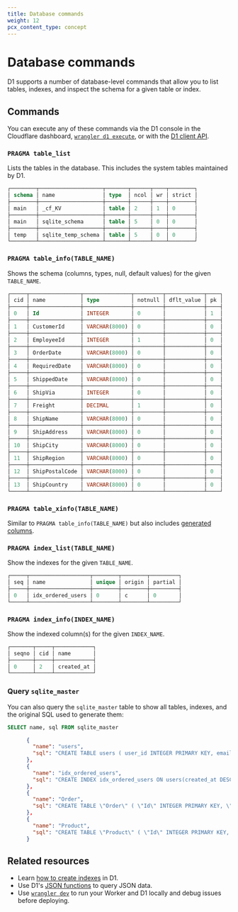 ```yaml
---
title: Database commands
weight: 12
pcx_content_type: concept
---
```


# Database commands

D1 supports a number of database-level commands that allow you to list tables, indexes, and inspect the schema for a given table or index.

## Commands

You can execute any of these commands via the D1 console in the Cloudflare dashboard, [`wrangler d1 execute`](/workers/wrangler/commands/#d1), or with the [D1 client API](/d1/build-with-d1/query-databases/).

### `PRAGMA table_list`

Lists the tables in the database. This includes the system tables maintained by D1.

```sql
┌────────┬────────────────────┬───────┬──────┬────┬────────┐
│ schema │ name               │ type  │ ncol │ wr │ strict │
├────────┼────────────────────┼───────┼──────┼────┼────────┤
│ main   │ _cf_KV             │ table │ 2    │ 1  │ 0      │
├────────┼────────────────────┼───────┼──────┼────┼────────┤
│ main   │ sqlite_schema      │ table │ 5    │ 0  │ 0      │
├────────┼────────────────────┼───────┼──────┼────┼────────┤
│ temp   │ sqlite_temp_schema │ table │ 5    │ 0  │ 0      │
└────────┴────────────────────┴───────┴──────┴────┴────────┘
```

### `PRAGMA table_info(TABLE_NAME)`

Shows the schema (columns, types, null, default values) for the given `TABLE_NAME`.

```sql
┌─────┬────────────────┬───────────────┬─────────┬────────────┬────┐
│ cid │ name           │ type          │ notnull │ dflt_value │ pk │
├─────┼────────────────┼───────────────┼─────────┼────────────┼────┤
│ 0   │ Id             │ INTEGER       │ 0       │            │ 1  │
├─────┼────────────────┼───────────────┼─────────┼────────────┼────┤
│ 1   │ CustomerId     │ VARCHAR(8000) │ 0       │            │ 0  │
├─────┼────────────────┼───────────────┼─────────┼────────────┼────┤
│ 2   │ EmployeeId     │ INTEGER       │ 1       │            │ 0  │
├─────┼────────────────┼───────────────┼─────────┼────────────┼────┤
│ 3   │ OrderDate      │ VARCHAR(8000) │ 0       │            │ 0  │
├─────┼────────────────┼───────────────┼─────────┼────────────┼────┤
│ 4   │ RequiredDate   │ VARCHAR(8000) │ 0       │            │ 0  │
├─────┼────────────────┼───────────────┼─────────┼────────────┼────┤
│ 5   │ ShippedDate    │ VARCHAR(8000) │ 0       │            │ 0  │
├─────┼────────────────┼───────────────┼─────────┼────────────┼────┤
│ 6   │ ShipVia        │ INTEGER       │ 0       │            │ 0  │
├─────┼────────────────┼───────────────┼─────────┼────────────┼────┤
│ 7   │ Freight        │ DECIMAL       │ 1       │            │ 0  │
├─────┼────────────────┼───────────────┼─────────┼────────────┼────┤
│ 8   │ ShipName       │ VARCHAR(8000) │ 0       │            │ 0  │
├─────┼────────────────┼───────────────┼─────────┼────────────┼────┤
│ 9   │ ShipAddress    │ VARCHAR(8000) │ 0       │            │ 0  │
├─────┼────────────────┼───────────────┼─────────┼────────────┼────┤
│ 10  │ ShipCity       │ VARCHAR(8000) │ 0       │            │ 0  │
├─────┼────────────────┼───────────────┼─────────┼────────────┼────┤
│ 11  │ ShipRegion     │ VARCHAR(8000) │ 0       │            │ 0  │
├─────┼────────────────┼───────────────┼─────────┼────────────┼────┤
│ 12  │ ShipPostalCode │ VARCHAR(8000) │ 0       │            │ 0  │
├─────┼────────────────┼───────────────┼─────────┼────────────┼────┤
│ 13  │ ShipCountry    │ VARCHAR(8000) │ 0       │            │ 0  │
└─────┴────────────────┴───────────────┴─────────┴────────────┴────┘
```

### `PRAGMA table_xinfo(TABLE_NAME)`

Similar to `PRAGMA table_info(TABLE_NAME)` but also includes [generated columns](/d1/reference/generated-columns/).

### `PRAGMA index_list(TABLE_NAME)`

Show the indexes for the given `TABLE_NAME`.

```sql
┌─────┬───────────────────┬────────┬────────┬─────────┐
│ seq │ name              │ unique │ origin │ partial │
├─────┼───────────────────┼────────┼────────┼─────────┤
│ 0   │ idx_ordered_users │ 0      │ c      │ 0       │
└─────┴───────────────────┴────────┴────────┴─────────┘
```

### `PRAGMA index_info(INDEX_NAME)`

Show the indexed column(s) for the given `INDEX_NAME`.

```sql
┌───────┬─────┬────────────┐
│ seqno │ cid │ name       │
├───────┼─────┼────────────┤
│ 0     │ 2   │ created_at │
└───────┴─────┴────────────┘
```

### Query `sqlite_master`

You can also query the `sqlite_master` table to show all tables, indexes, and the original SQL used to generate them:

```sql
SELECT name, sql FROM sqlite_master
```
```json
      {
        "name": "users",
        "sql": "CREATE TABLE users ( user_id INTEGER PRIMARY KEY, email_address TEXT, created_at INTEGER, deleted INTEGER, settings TEXT)"
      },
      {
        "name": "idx_ordered_users",
        "sql": "CREATE INDEX idx_ordered_users ON users(created_at DESC)"
      },
      {
        "name": "Order",
        "sql": "CREATE TABLE \"Order\" ( \"Id\" INTEGER PRIMARY KEY, \"CustomerId\" VARCHAR(8000) NULL, \"EmployeeId\" INTEGER NOT NULL, \"OrderDate\" VARCHAR(8000) NULL, \"RequiredDate\" VARCHAR(8000) NULL, \"ShippedDate\" VARCHAR(8000) NULL, \"ShipVia\" INTEGER NULL, \"Freight\" DECIMAL NOT NULL, \"ShipName\" VARCHAR(8000) NULL, \"ShipAddress\" VARCHAR(8000) NULL, \"ShipCity\" VARCHAR(8000) NULL, \"ShipRegion\" VARCHAR(8000) NULL, \"ShipPostalCode\" VARCHAR(8000) NULL, \"ShipCountry\" VARCHAR(8000) NULL)"
      },
      {
        "name": "Product",
        "sql": "CREATE TABLE \"Product\" ( \"Id\" INTEGER PRIMARY KEY, \"ProductName\" VARCHAR(8000) NULL, \"SupplierId\" INTEGER NOT NULL, \"CategoryId\" INTEGER NOT NULL, \"QuantityPerUnit\" VARCHAR(8000) NULL, \"UnitPrice\" DECIMAL NOT NULL, \"UnitsInStock\" INTEGER NOT NULL, \"UnitsOnOrder\" INTEGER NOT NULL, \"ReorderLevel\" INTEGER NOT NULL, \"Discontinued\" INTEGER NOT NULL)"
      }
```

## Related resources

* Learn [how to create indexes](/d1/build-with-d1/use-indexes/#list-indexes) in D1.
* Use D1's [JSON functions](/d1/reference/query-json/) to query JSON data.
* Use [`wrangler dev`](/workers/wrangler/commands/#dev) to run your Worker and D1 locally and debug issues before deploying.
